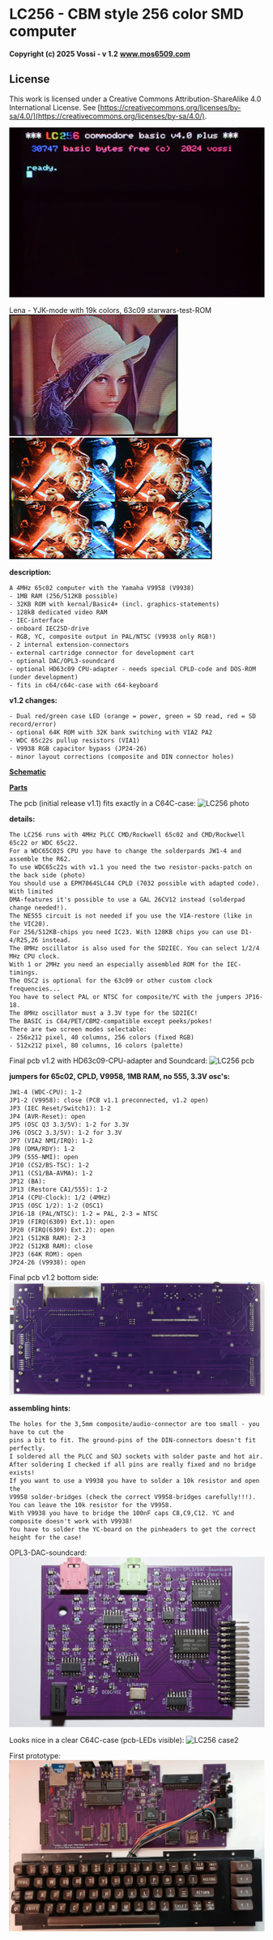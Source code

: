 # LC256 - CBM style 256 color SMD computer

**Copyright (c) 2025 Vossi - v 1.2**
**www.mos6509.com**

## License
This work is licensed under a Creative Commons Attribution-ShareAlike 4.0
International License. See [https://creativecommons.org/licenses/by-sa/4.0/](https://creativecommons.org/licenses/by-sa/4.0/).

![LC256 start screen](https://github.com/vossi1/lc256-computer/blob/master/pictures/lc256_title.jpg)

Lena - YJK-mode with 19k colors, 63c09 starwars-test-ROM 
![LC256 Lena](https://github.com/vossi1/lc256-computer/blob/master/pictures/yjk_lena.jpg) ![LC256 6309](https://github.com/vossi1/lc256-computer/blob/master/pictures/starwars6309.jpg)

**description:**

    A 4MHz 65c02 computer with the Yamaha V9958 (V9938)
    - 1MB RAM (256/512KB possible)
    - 32KB ROM with kernal/Basic4+ (incl. graphics-statements)
    - 128kB dedicated video RAM
    - IEC-interface
    - onboard IEC2SD-drive
    - RGB, YC, composite output in PAL/NTSC (V9938 only RGB!)
    - 2 internal extension-connectors
    - external cartridge connector for development cart
    - optional DAC/OPL3-soundcard
    - optional HD63c09 CPU-adapter - needs special CPLD-code and DOS-ROM (under development)
    - fits in c64/c64c-case with c64-keyboard

**v1.2 changes:**

    - Dual red/green case LED (orange = power, green = SD read, red = SD record/error)
    - optional 64K ROM with 32K bank switching with VIA2 PA2
    - WDC 65c22s pullup resistors (VIA1)
    - V9938 RGB capacitor bypass (JP24-26)
    - minor layout corrections (composite and DIN connector holes)

**[Schematic](https://github.com/vossi1/lc256-computer/blob/master/schematics/lc256_v12.png)**

**[Parts](https://github.com/vossi1/lc256-computer/blob/master/parts/lc256_v12_parts.txt)**

The pcb (initial release v1.1) fits exactly in a C64C-case:
![LC256 photo](https://github.com/vossi1/lc256-computer/blob/master/pictures/lc256_case.jpg)

**details:**

    The LC256 runs with 4MHz PLCC CMD/Rockwell 65c02 and CMD/Rockwell 65c22 or WDC 65c22.
    For a WDC65C02S CPU you have to change the solderpards JW1-4 and assemble the R62.
    To use WDC65c22s with v1.1 you need the two resistor-packs-patch on the back side (photo)
    You should use a EPM7064SLC44 CPLD (7032 possible with adapted code). With limited
    DMA-features it's possible to use a GAL 26CV12 instead (solderpad change needed!).
    The NE555 circuit is not needed if you use the VIA-restore (like in the VIC20).
    For 256/512KB-chips you need IC23. With 128KB chips you can use D1-4/R25,26 instead.
    The 8MHz oscillator is also used for the SD2IEC. You can select 1/2/4 MHz CPU clock.
    With 1 or 2MHz you need an especially assembled ROM for the IEC-timings.
    The OSC2 is optional for the 63c09 or other custom clock frequencies...
    You have to select PAL or NTSC for composite/YC with the jumpers JP16-18.
    The 8MHz oscillator must a 3.3V type for the SD2IEC!
    The BASIC is C64/PET/CBM2-compatible except peeks/pokes!
    There are two screen modes selectable:
    - 256x212 pixel, 40 columns, 256 colors (fixed RGB)
    - 512x212 pixel, 80 columns, 16 colors (palette)

Final pcb v1.2 with HD63c09-CPU-adapter and Soundcard: 
![LC256 pcb](https://github.com/vossi1/lc256-computer/blob/master/pictures/lc256_v12_6309_case.jpg)

**jumpers for 65c02, CPLD, V9958, 1MB RAM, no 555, 3.3V osc's:**

    JW1-4 (WDC-CPU): 1-2
    JP1-2 (V9958): close (PCB v1.1 preconnected, v1.2 open)
    JP3 (IEC Reset/Switch1): 1-2
    JP4 (AVR-Reset): open
    JP5 (OSC Q3 3.3/5V): 1-2 for 3.3V
    JP6 (OSC2 3.3/5V): 1-2 for 3.3V
    JP7 (VIA2 NMI/IRQ): 1-2
    JP8 (DMA/RDY): 1-2
    JP9 (555-NMI): open
    JP10 (CS2/BS-TSC): 1-2
    JP11 (CS1/BA-AVMA): 1-2
    JP12 (BA):
    JP13 (Restore CA1/555): 1-2
    JP14 (CPU-Clock): 1/2 (4MHz)
    JP15 (OSC 1/2): 1-2 (OSC1)
    JP16-18 (PAL/NTSC): 1-2 = PAL, 2-3 = NTSC
    JP19 (FIRQ(6309) Ext.1): open
    JP20 (FIRQ(6309) Ext.2): open
    JP21 (512KB RAM): 2-3
    JP22 (512KB RAM): close
    JP23 (64K ROM): open
    JP24-26 (V9938): open

Final pcb v1.2 bottom side:    
![LC256 pcb back](https://github.com/vossi1/lc256-computer/blob/master/pictures/lc256_v12_pcb_back.jpg)

**assembling hints:**

    The holes for the 3,5mm composite/audio-connector are too small - you have to cut the
    pins a bit to fit. The ground-pins of the DIN-connectors doesn't fit perfectly.
    I soldered all the PLCC and SOJ sockets with solder paste and hot air.
    After soldering I checked if all pins are really fixed and no bridge exists!
    If you want to use a V9938 you have to solder a 10k resistor and open the
    V9958 solder-bridges (check the correct V9958-bridges carefully!!!).
    You can leave the 10k resistor for the V9958.
    With V9938 you have to bridge the 100nF caps C8,C9,C12. YC and composite doesn't work with V9938!
    You have to solder the YC-board on the pinheaders to get the correct height for the case!

OPL3-DAC-soundcard:
![OPL3-DAC photo](https://github.com/vossi1/lc256-computer/blob/master/pictures/lc256-opl3-dac_soundcard_v10.jpg)

Looks nice in a clear C64C-case (pcb-LEDs visible):
![LC256 case2](https://github.com/vossi1/lc256-computer/blob/master/pictures/lc256_case2.jpg)

First prototype:
![LC256 prototype](https://github.com/vossi1/lc256-computer/blob/master/pictures/lc256_first-prototype-v1.0.png)
